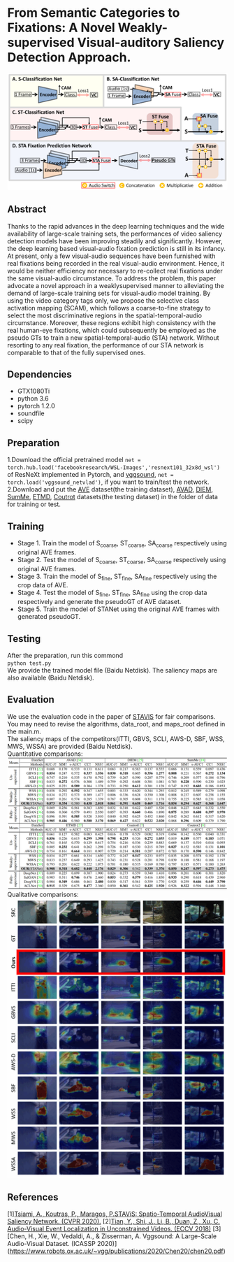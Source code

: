 # From Semantic Categories to Fixations: A Novel Weakly-supervised Visual-auditory Saliency Detection Approach.  
![net](https://github.com/CVPR2021Submit/STANet/blob/main/fig/net.gif)  
## Abstract
Thanks to the rapid advances in the deep learning techniques and the wide availability of large-scale training sets, the performances of video saliency detection models have been improving steadily and significantly. However, the deep learning based visual-audio fixation prediction is still in its infancy. At present, only a few visual-audio sequences have been furnished with real fixations being recorded in the real visual-audio environment. Hence, it would be neither efficiency nor necessary to re-collect real fixations under the same visual-audio circumstance. To address the problem, this paper advocate a novel approach in a weaklysupervised manner to alleviating the demand of large-scale training sets for visual-audio model training. By using the video category tags only, we propose the selective class activation mapping (SCAM), which follows a coarse-to-fine strategy to select the most discriminative regions in the spatial-temporal-audio circumstance. Moreover, these regions exhibit high consistency with the real human-eye fixations, which could subsequently be employed as the pseudo GTs to train a new spatial-temporal-audio (STA) network. Without resorting to any real fixation, the performance of our STA network is comparable to that of the fully supervised ones.  
## Dependencies
* GTX1080Ti
* python 3.6  
* pytorch 1.2.0  
* soundfile  
* scipy  
## Preparation
1.Download the official pretrained model 
`net = torch.hub.load('facebookresearch/WSL-Images','resnext101_32x8d_wsl')`
of ResNeXt implemented in Pytorch, and [vggsound](https://github.com/hche11/VGGSound), `net = torch.load('vggsound_netvlad')`, if you want to train/test the network.  
2.Download and put the [AVE](https://drive.google.com/file/d/1FjKwe79e0u96vdjIVwfRQ1V6SoDHe7kK/view) dataset(the training dataset), [AVAD](https://sites.google.com/site/minxiongkuo/home), [DIEM](https://thediemproject.wordpress.com/videos-and%c2%a0data/), [SumMe](https://gyglim.github.io/me/vsum/index.html#benchmark), [ETMD](http://cvsp.cs.ntua.gr/research/aveyetracking/), [Coutrot](http://antoinecoutrot.magix.net/public/databases.html) datasets(the testing dataset) in the folder of data for training or test.  
## Training
- Stage 1. Train the model of S<sub>coarse</sub>, ST<sub>coarse</sub>, SA<sub>coarse</sub> respectively using original AVE frames.  
- Stage 2. Test the model of S<sub>coarse</sub>, ST<sub>coarse</sub>, SA<sub>coarse</sub> respectively using original AVE frames.  
- Stage 3. Train the model of S<sub>fine</sub>, ST<sub>fine</sub>, SA<sub>fine</sub> respectively using the crop data of AVE.   
- Stage 4. Test the model of S<sub>fine</sub>, ST<sub>fine</sub>, SA<sub>fine</sub> using the crop data respectively and generate the pseudoGT of AVE dataset.   
- Stage 5. Train the model of STANet using the original AVE frames with generated pseudoGT.    
## Testing 
After the preparation, run this commond  
`python test.py`  
We provide the trained model file (Baidu Netdisk).
The saliency maps are also available (Baidu Netdisk).  
## Evaluation
We use the evaluation code in the paper of [STAVIS](https://github.com/atsiami/STAViS) for fair comparisons.   
You may need to revise the algorithms, data_root, and maps_root defined in the main.m.   
The saliency maps of the competitors(ITTI, GBVS, SCLI, AWS-D, SBF, WSS, MWS, WSSA) are provided (Baidu Netdisk).  
Quantitative comparisons:  
![Quantitative](https://github.com/CVPR2021Submit/STANet/blob/main/fig/cvpr2021.gif)  
Qualitative comparisons:  
![Quantitative](https://github.com/CVPR2021Submit/STANet/blob/main/fig/compare.gif)  
## References
[1][Tsiami, A., Koutras, P., Maragos, P.STAViS: Spatio-Temporal AudioVisual Saliency Network. (CVPR 2020).](https://openaccess.thecvf.com/content_CVPR_2020/papers/Tsiami_STAViS_Spatio-Temporal_AudioVisual_Saliency_Network_CVPR_2020_paper.pdf)
[2][Tian, Y., Shi, J., Li, B., Duan, Z., Xu, C. Audio-Visual Event Localization in Unconstrained Videos. (ECCV 2018)](https://openaccess.thecvf.com/content_ECCV_2018/papers/Yapeng_Tian_Audio-Visual_Event_Localization_ECCV_2018_paper.pdf)
[3][Chen, H., Xie, W., Vedaldi, A., & Zisserman, A. Vggsound: A Large-Scale Audio-Visual Dataset. (ICASSP 2020)]
(https://www.robots.ox.ac.uk/~vgg/publications/2020/Chen20/chen20.pdf)
